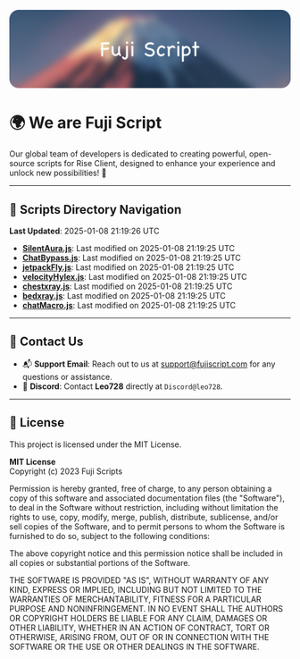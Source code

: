 ![Banner](.github/b.webp)

# 🌍 **We are Fuji Script**

Our global team of developers is dedicated to creating powerful, open-source scripts for Rise Client, designed to enhance your experience and unlock new possibilities! 🌟

---
<!-- SCRIPTS_NAVIGATION_START -->
## 📂 **Scripts Directory Navigation**

**Last Updated**: 2025-01-08 21:19:26 UTC

- **[SilentAura.js](scripts/SilentAura.js)**: Last modified on 2025-01-08 21:19:25 UTC
- **[ChatBypass.js](scripts/ChatBypass.js)**: Last modified on 2025-01-08 21:19:25 UTC
- **[jetpackFly.js](scripts/jetpackFly.js)**: Last modified on 2025-01-08 21:19:25 UTC
- **[velocityHylex.js](scripts/velocityHylex.js)**: Last modified on 2025-01-08 21:19:25 UTC
- **[chestxray.js](scripts/chestxray.js)**: Last modified on 2025-01-08 21:19:25 UTC
- **[bedxray.js](scripts/bedxray.js)**: Last modified on 2025-01-08 21:19:25 UTC
- **[chatMacro.js](scripts/chatMacro.js)**: Last modified on 2025-01-08 21:19:25 UTC

<!-- SCRIPTS_NAVIGATION_END -->

---

## 💬 **Contact Us**  
- 📬 **Support Email**: Reach out to us at [support@fujiscript.com](mailto:support@fujiscript.com) for any questions or assistance.  
- 💬 **Discord**: Contact **Leo728** directly at `Discord@leo728`.

---

## 📜 **License**

This project is licensed under the MIT License.  

**MIT License**  
Copyright (c) 2023 Fuji Scripts  

Permission is hereby granted, free of charge, to any person obtaining a copy of this software and associated documentation files (the "Software"), to deal in the Software without restriction, including without limitation the rights to use, copy, modify, merge, publish, distribute, sublicense, and/or sell copies of the Software, and to permit persons to whom the Software is furnished to do so, subject to the following conditions:  

The above copyright notice and this permission notice shall be included in all copies or substantial portions of the Software.  

THE SOFTWARE IS PROVIDED "AS IS", WITHOUT WARRANTY OF ANY KIND, EXPRESS OR IMPLIED, INCLUDING BUT NOT LIMITED TO THE WARRANTIES OF MERCHANTABILITY, FITNESS FOR A PARTICULAR PURPOSE AND NONINFRINGEMENT. IN NO EVENT SHALL THE AUTHORS OR COPYRIGHT HOLDERS BE LIABLE FOR ANY CLAIM, DAMAGES OR OTHER LIABILITY, WHETHER IN AN ACTION OF CONTRACT, TORT OR OTHERWISE, ARISING FROM, OUT OF OR IN CONNECTION WITH THE SOFTWARE OR THE USE OR OTHER DEALINGS IN THE SOFTWARE.  
